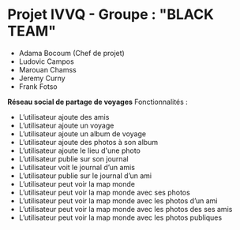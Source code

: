 Projet IVVQ - Groupe : "BLACK TEAM"
===================================

- Adama Bocoum (Chef de projet) 
- Ludovic Campos 
- Marouan Chamss 
- Jeremy Curny 
- Frank Fotso

**Réseau social de partage de voyages**
Fonctionnalités :
- L’utilisateur ajoute des amis 
- L’utilisateur ajoute un voyage 
- L’utilisateur ajoute un album de voyage 
- L’utilisateur ajoute des photos à son album
- L’utilisateur ajoute le lieu d'une photo 
- L’utilisateur publie sur son journal 
- L’utilisateur voit le journal d’un amis 
- L’utilisateur publie sur le journal d’un ami 
- L’utilisateur peut voir la map monde 
- L’utilisateur peut voir la map monde avec ses photos 
- L’utilisateur peut voir la map monde avec les photos d’un ami
- L’utilisateur peut voir la map monde avec les photos des ses amis 
- L’utilisateur peut voir la map monde avec les photos publiques
